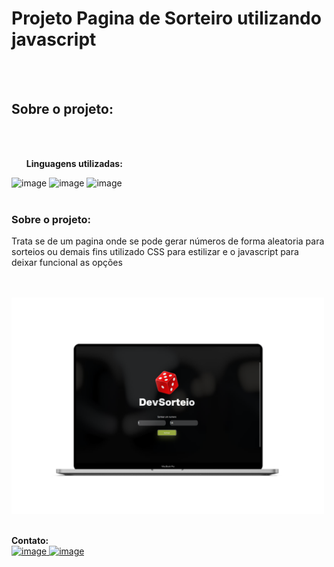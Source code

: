 <h1><b></b>Projeto Pagina de Sorteiro utilizando javascript</b></h1>
<br>
<br>
<h2><b></b>Sobre o projeto:</b></h2>
<br>
<br>
<ol><b>Linguagens utilizadas:</b></ol>
<il><img width="30" height="auto" alt="image" src="https://github.com/user-attachments/assets/04d02967-3411-4edf-9534-4606d061517d" /></il>
<il><img width="30" height="auto" alt="image" src="https://github.com/user-attachments/assets/24414076-8999-4395-85b3-4faad35593f4" /></il>
<il><img width="30" height="auto" alt="image" src="https://github.com/user-attachments/assets/d4966eba-64d4-47fe-bd83-1927d77faff8" /></il>
<br>
<br>
<h3><b>Sobre o projeto:</b></h3>
<p>Trata se de um pagina onde se pode gerar números de forma aleatoria para sorteios ou demais fins 
utilizado CSS para estilizar e o javascript para deixar funcional as opções </p>
<br>
<br>
<img alt="image-project" src="./assets/mockuper (3).png" width="500px" height="auto">
<br>
<br> 
<p>
  <strong>Contato:</strong>
  <br>
    <a href="https://www.instagram.com/dansalles91/?locale=bz-hans&hl=am-et">
  <img width="22" height="auto" alt="image" src="https://github.com/user-attachments/assets/6825fdc9-2249-40bd-8f22-7fa6ab540a05" />
  </a>
  <a href="https://www.linkedin.com/in/danilo-salles-a8b54331/">
  <img width="22" height="auto" alt="image" src="https://github.com/user-attachments/assets/d90b1bab-cd7d-402b-acec-d77dc9ae7064" />
  </a>
</p>
